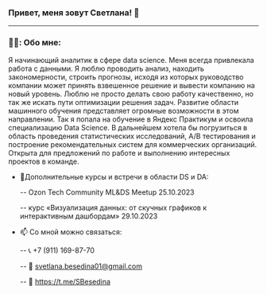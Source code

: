 ### Привет, меня зовут Светлана! 👋

---
### 👩‍💻: Обо мне:
Я начинающий аналитик в сфере data science. Меня всегда привлекала работа с данными. Я люблю проводить анализ, находить закономерности, строить прогнозы, исходя из которых руководство компании может принять взвешенное решение и вывести компанию на новый уровень. Люблю не просто делать свою работу качественно, но так же искать пути оптимизации решения задач. Развитие области машинного обучения представляет огромные возможности в этом направлении. Так я попала на обучение в Яндекс Практикум и освоила специализацию Data Science. В дальнейшем хотела бы погрузиться в область проведения статистических исследований, A/B тестирования и построение рекомендательных систем для коммерческих организаций. Открыта для предложений по работе и выполнению интересных проектов в команде.

- 🌱Дополнительные курсы и встречи в области DS и DA:

  -- Ozon Tech Community ML&DS Meetup 25.10.2023

  -- курс «Визуализация данных: от скучных графиков к интерактивным дашбордам» 29.10.2023

  
- 📫 Со мной можно связаться:
  
  -- 📞 +7 (911) 169-87-70

  -- 📧 svetlana.besedina01@gmail.com

  -- 🤝 https://t.me/SBesedina

